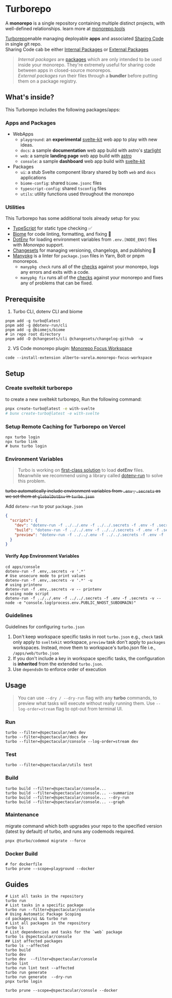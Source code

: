 # Turborepo

A **monorepo** is a single repository containing multiple distinct projects, with well-defined relationships. learn more at [monorepo.tools](https://monorepo.tools/)

[Turborepo](https://turbo.build/repo/docs/handbook)enable managing deployable **apps** and associated [Sharing Code](https://turbo.build/repo/docs/handbook/sharing-code) in single git repo.  
Sharing Code cab be either [Internal Packages](https://turbo.build/repo/docs/handbook/sharing-code/internal-packages) or [External Packages](https://turbo.build/repo/docs/handbook/publishing-packages)

> _Internal packages_ are [packages](https://turbo.build/repo/docs/handbook/sharing-code) which are only intended to be used inside your monorepo. They're extremely useful for sharing code between apps in closed-source monorepos.  
> _External packages_ run their files through a **bundler** before putting them on a package registry.

## What's inside?

This Turborepo includes the following packages/apps:

### Apps and Packages

- WebApps
  - `playground`: an **experimental** [svelte-kit](https://kit.svelte.dev/) web app to play with new ideas.
  - `docs`: a sample **documentation** web app build with astro's [starlight](https://starlight.astro.build/)
  - `web`: a sample **landing page** web app build with [astro](https://astro.build/)
  - `console`: a sample **dashboard** web app build with [svelte-kit](https://kit.svelte.dev/)
- Packages
  - `ui`: a stub Svelte component library shared by both `web` and `docs` applications
  - `biome-config`: shared `biome.jsonc` files
  - `typescript-config`: shared `tsconfig` files
  - `utils`: utility functions used throughout the monorepo

### Utilities

This Turborepo has some additional tools already setup for you:

- [TypeScript](https://www.typescriptlang.org/) for static type checking ✅
- [Biome](https://biomejs.dev/) for code linting, formatting, and fixing 🌿
- [DotEnv](https://dotenv.run/) for loading environment variables from `.env.[NODE_ENV]` files with _Monorepo_ support.
- [Changesets](https://github.com/changesets/changesets) for managing versioning, changelogs, and publishing 📝
- [Manypkg](https://github.com/Thinkmill/manypkg) is a linter for `package.json` files in Yarn, Bolt or pnpm monorepos.
  - `manypkg check` runs all of the [checks](https://github.com/Thinkmill/manypkg?tab=readme-ov-file#checks) against your monorepo, logs any errors and exits with a code.
  - `manypkg fix` runs all of the [checks](https://github.com/Thinkmill/manypkg?tab=readme-ov-file#checks) against your monorepo and fixes any of problems that can be fixed.

## Prerequisite

1. Turbo CLI, dotenv CLI and biome

```shell
pnpm add -g turbo@latest
pnpm add -g @dotenv-run/cli
pnpm add -g @biomejs/biome
# in repo root directory
pnpm add -D @changesets/cli @changesets/changelog-github  -w
```

2. VS Code monorepo plugin: [Monorepo Focus Workspace](https://marketplace.visualstudio.com/items?itemName=alberto-varela.monorepo-focus-workspace)

```shell
code --install-extension alberto-varela.monorepo-focus-workspace
```

## Setup

### Create sveltekit turborepo

to create a new sveltekit turborepo, Run the following command:

```sh
pnpx create-turbo@latest -e with-svelte
# bunx create-turbo@latest -e with-svelte
```

### Setup Remote Caching for Turborepo on Vercel

```shell
npx turbo login
npx turbo link
# bunx turbo login
```

### Environment Variables

> Turbo is working on [first-class solution](https://turbo.build/repo/docs/handbook/dev#using-environment-variables) to load **dotEnv** files.  
> Meanwhile we recommend using a library called [dotenv-run](https://dotenv.run/) to solve this problem.

~~turbo automatically include environment variables from `.env` , `.secrets` as we set them at `globalDotEnv` in `turbo.json`~~

Add `dotenv-run` to your `package.json`

```json filename="package.json" highlight=3
{
  "scripts": {
    "dev": "dotenv-run -f ../../.env -f ../../.secrets -f .env -f .secrets -v -- vite dev",
    "build": "dotenv-run -f ../../.env -f ../../.secrets -f .env -f .secrets -v -- vite build",
    "preview": "dotenv-run -f ../../.env -f ../../.secrets -f .env -f .secrets -v -- vite preview"
  }
}
```

#### Verify App Environment Variables

```shell
cd apps/console
dotenv-run -f .env,.secrets -v '.*'
# Use unsecure mode to print values
dotenv-run -f .env,.secrets -v '.*' -u
# using printenv
dotenv-run -f .env,.secrets -v -- printenv
# using node script
dotenv-run -f ../../.env -f ../../.secrets -f .env -f .secrets -v -- node -e "console.log(process.env.PUBLIC_NHOST_SUBDOMAIN)"
```

### Guidelines

Guidelines for configuring `turbo.json`

1. Don't keep workspace specific tasks in root `turbo.json` e.g., `check` task only apply to `sveltekit` workspace, `preview` task don't apply to `packages` workspaces. Instead, move them to workspace's turbo.json file i.e., `/apps/web/turbo.json`
2. If you don't include a key in workspace specific tasks, the configuration is **inherited** from the extended `turbo.json`.
3. Use `dependsOn` to enforce order of execution

## Usage

> You can use `--dry / --dry-run` flag with any **turbo** commands, to preview what tasks will execute without really running them.
> Use `--log-order=stream` flag to opt-out from terminal UI.

### Run

```shell
turbo --filter=@spectacular/web dev
turbo --filter=@spectacular/docs dev
turbo --filter=@spectacular/console --log-order=stream dev
```

### Test

```shell
turbo --filter=@spectacular/utils test
```

### Build

```shell
turbo build --filter=@spectacular/console...
turbo build --filter=@spectacular/console... --summarize
turbo build --filter=@spectacular/console... --dry-run
turbo build --filter=@spectacular/console... --graph
```

### Maintenance

migrate command which both upgrades your repo to the specified version (latest by default) of turbo, and runs any codemods required.

```shell
pnpx @turbo/codemod migrate --force
```

### Docker Build

```shell
# for dockerfile
turbo prune --scope=playground --docker
```

## Guides

```shell
# List all tasks in the repository
turbo run
# List tasks in a specific package
turbo run --filter=@spectacular/console
# Using Automatic Package Scoping
cd packages/ui && turbo run
# List all packages in the repository
turbo ls
# List dependencies and tasks for the `web` package
turbo ls @spectacular/console
## List affected packages
turbo ls --affected
turbo build
turbo dev
turbo dev  --filter=@spectacular/console
turbo lint
turbo run lint test --affected
turbo run generate
turbo run generate  --dry-run
pnpx turbo login

turbo prune --scope=@spectacular/console --docker
```
